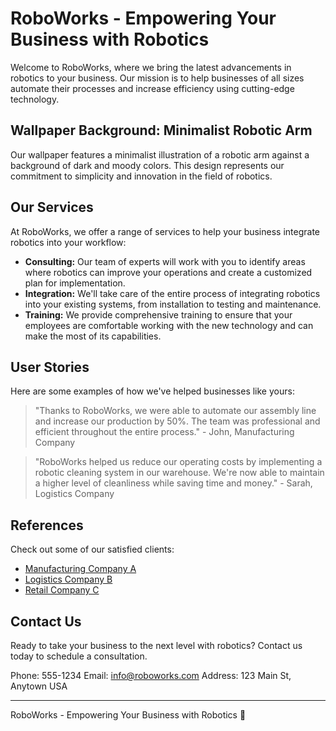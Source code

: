 <!--font:Cinzel-->

# RoboWorks - Empowering Your Business with Robotics

Welcome to RoboWorks, where we bring the latest advancements in robotics to your business. Our mission is to help businesses of all sizes automate their processes and increase efficiency using cutting-edge technology.

## Wallpaper Background: Minimalist Robotic Arm

Our wallpaper features a minimalist illustration of a robotic arm against a background of dark and moody colors. This design represents our commitment to simplicity and innovation in the field of robotics.

## Our Services

At RoboWorks, we offer a range of services to help your business integrate robotics into your workflow:

- **Consulting:** Our team of experts will work with you to identify areas where robotics can improve your operations and create a customized plan for implementation.
- **Integration:** We'll take care of the entire process of integrating robotics into your existing systems, from installation to testing and maintenance.
- **Training:** We provide comprehensive training to ensure that your employees are comfortable working with the new technology and can make the most of its capabilities.

## User Stories

Here are some examples of how we've helped businesses like yours:

> "Thanks to RoboWorks, we were able to automate our assembly line and increase our production by 50%. The team was professional and efficient throughout the entire process." - John, Manufacturing Company

> "RoboWorks helped us reduce our operating costs by implementing a robotic cleaning system in our warehouse. We're now able to maintain a higher level of cleanliness while saving time and money." - Sarah, Logistics Company

## References

Check out some of our satisfied clients:

- [Manufacturing Company A](#)
- [Logistics Company B](#)
- [Retail Company C](#)

## Contact Us

Ready to take your business to the next level with robotics? Contact us today to schedule a consultation.

Phone: 555-1234
Email: info@roboworks.com
Address: 123 Main St, Anytown USA

---

RoboWorks - Empowering Your Business with Robotics 🤖

<!--

Write me content for website with wallpaper which alt text is:

"A wallpaper with a minimalist illustration of a robotic arm, against a background of dark and moody colors."

The name/title of the page should not be 1:1 copy of the alt text but rather a real content of the website which is using this wallpaper.

- Use markdown format 
- Start with heading
- Heading should be short and concise
- The content should look like a real website 
- The website should not be about the wallpaper, wallpaper is just a related background
- Heading should be contain work "wallpaper" or "background"
- Include real sections like references, contact, user stories, etc. use things relevant to the page purpose.
- Feel free to use structure like headings, bullets, numbering, blockquotes, paragraphs, horizontal lines, etc.
- You can use formatting like bold or _italic_
- You can include UTF-8 emojis
- Links should be only #hash anchors (and you can refer to the document itself)
- Do not include images


---


# RoboWorks - Empowering Your Business with Robotics

Welcome to RoboWorks, where we bring the latest advancements in robotics to your business. Our mission is to help businesses of all sizes automate their processes and increase efficiency using cutting-edge technology.

## Wallpaper Background: Minimalist Robotic Arm

Our wallpaper features a minimalist illustration of a robotic arm against a background of dark and moody colors. This design represents our commitment to simplicity and innovation in the field of robotics.

## Our Services

At RoboWorks, we offer a range of services to help your business integrate robotics into your workflow:

- **Consulting:** Our team of experts will work with you to identify areas where robotics can improve your operations and create a customized plan for implementation.
- **Integration:** We'll take care of the entire process of integrating robotics into your existing systems, from installation to testing and maintenance.
- **Training:** We provide comprehensive training to ensure that your employees are comfortable working with the new technology and can make the most of its capabilities.

## User Stories

Here are some examples of how we've helped businesses like yours:

> "Thanks to RoboWorks, we were able to automate our assembly line and increase our production by 50%. The team was professional and efficient throughout the entire process." - John, Manufacturing Company

> "RoboWorks helped us reduce our operating costs by implementing a robotic cleaning system in our warehouse. We're now able to maintain a higher level of cleanliness while saving time and money." - Sarah, Logistics Company

## References

Check out some of our satisfied clients:

- [Manufacturing Company A](#)
- [Logistics Company B](#)
- [Retail Company C](#)

## Contact Us

Ready to take your business to the next level with robotics? Contact us today to schedule a consultation.

Phone: 555-1234
Email: info@roboworks.com
Address: 123 Main St, Anytown USA

---

RoboWorks - Empowering Your Business with Robotics 🤖

-->
